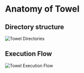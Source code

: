 # Anatomy of Towel

## Directory structure

![Towel Directories](https://raw.githubusercontent.com/casivaagustin/towel/master/doc/img/towel_dirs.png "Towel Directories")

## Execution Flow

![Towel Execution Flow](https://raw.githubusercontent.com/casivaagustin/towel/master/doc/img/towel_execution.png "Towel Execution Flow")
